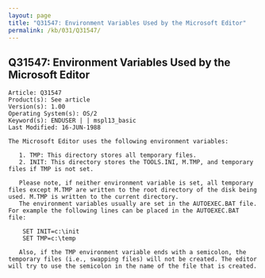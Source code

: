 ```yaml
---
layout: page
title: "Q31547: Environment Variables Used by the Microsoft Editor"
permalink: /kb/031/Q31547/
---
```


## Q31547: Environment Variables Used by the Microsoft Editor

	Article: Q31547
	Product(s): See article
	Version(s): 1.00
	Operating System(s): OS/2
	Keyword(s): ENDUSER | | mspl13_basic
	Last Modified: 16-JUN-1988
	
	The Microsoft Editor uses the following environment variables:
	
	   1. TMP: This directory stores all temporary files.
	   2. INIT: This directory stores the TOOLS.INI, M.TMP, and temporary
	files if TMP is not set.
	
	   Please note, if neither environment variable is set, all temporary
	files except M.TMP are written to the root directory of the disk being
	used. M.TMP is written to the current directory.
	   The environment variables usually are set in the AUTOEXEC.BAT file.
	For example the following lines can be placed in the AUTOEXEC.BAT
	file:
	
	    SET INIT=c:\init
	    SET TMP=c:\temp
	
	   Also, if the TMP environment variable ends with a semicolon, the
	temporary files (i.e., swapping files) will not be created. The editor
	will try to use the semicolon in the name of the file that is created.
